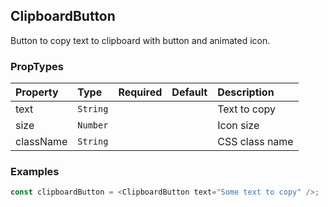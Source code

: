## ClipboardButton

Button to copy text to clipboard with button and animated icon.

### PropTypes

| Property  | Type     | Required | Default | Description    |
| :-------- | :------- | :------: | :------ | :------------- |
| text      | `String` |          |         | Text to copy   |
| size      | `Number` |          |         | Icon size      |
| className | `String` |          |         | CSS class name |

### Examples

```js
const clipboardButton = <ClipboardButton text="Some text to copy" />;
```
